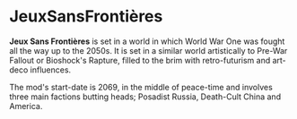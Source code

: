 # JeuxSansFrontières 
**Jeux Sans Frontières** is set in a world in which World War One was fought all the way up to the 2050s. It is set in a similar world artistically to Pre-War Fallout or Bioshock's Rapture, filled to the brim with retro-futurism and art-deco influences. 


The mod's start-date is 2069, in the middle of peace-time and involves three main factions butting heads; Posadist Russia, Death-Cult China and America.
